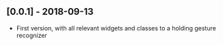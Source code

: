 ## [0.0.1] - 2018-09-13

* First version, with all relevant widgets and classes to a holding gesture recognizer
